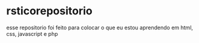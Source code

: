 # rsticorepositorio  

esse repositorio foi feito para colocar o que eu estou aprendendo em html, css, javascript e php
